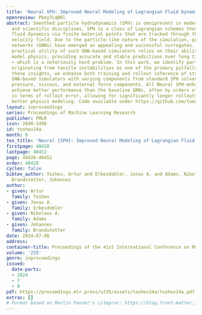 ```yaml
---
title: 'Neural SPH: Improved Neural Modeling of Lagrangian Fluid Dynamics'
openreview: Pbey7LqBRl
abstract: Smoothed particle hydrodynamics (SPH) is omnipresent in modern engineering
  and scientific disciplines. SPH is a class of Lagrangian schemes that discretize
  fluid dynamics via finite material points that are tracked through the evolving
  velocity field. Due to the particle-like nature of the simulation, graph neural
  networks (GNNs) have emerged as appealing and successful surrogates. However, the
  practical utility of such GNN-based simulators relies on their ability to faithfully
  model physics, providing accurate and stable predictions over long time horizons
  - which is a notoriously hard problem. In this work, we identify particle clustering
  originating from tensile instabilities as one of the primary pitfalls. Based on
  these insights, we enhance both training and rollout inference of state-of-the-art
  GNN-based simulators with varying components from standard SPH solvers, including
  pressure, viscous, and external force components. All Neural SPH-enhanced simulators
  achieve better performance than the baseline GNNs, often by orders of magnitude
  in terms of rollout error, allowing for significantly longer rollouts and significantly
  better physics modeling. Code available under https://github.com/tumaer/neuralsph.
layout: inproceedings
series: Proceedings of Machine Learning Research
publisher: PMLR
issn: 2640-3498
id: toshev24a
month: 0
tex_title: 'Neural {SPH}: Improved Neural Modeling of Lagrangian Fluid Dynamics'
firstpage: 48428
lastpage: 48452
page: 48428-48452
order: 48428
cycles: false
bibtex_author: Toshev, Artur and Erbesdobler, Jonas A. and Adams, Nikolaus A. and
  Brandstetter, Johannes
author:
- given: Artur
  family: Toshev
- given: Jonas A.
  family: Erbesdobler
- given: Nikolaus A.
  family: Adams
- given: Johannes
  family: Brandstetter
date: 2024-07-08
address:
container-title: Proceedings of the 41st International Conference on Machine Learning
volume: '235'
genre: inproceedings
issued:
  date-parts:
  - 2024
  - 7
  - 8
pdf: https://proceedings.mlr.press/v235/assets/toshev24a/toshev24a.pdf
extras: []
# Format based on Martin Fenner's citeproc: https://blog.front-matter.io/posts/citeproc-yaml-for-bibliographies/
---
```

